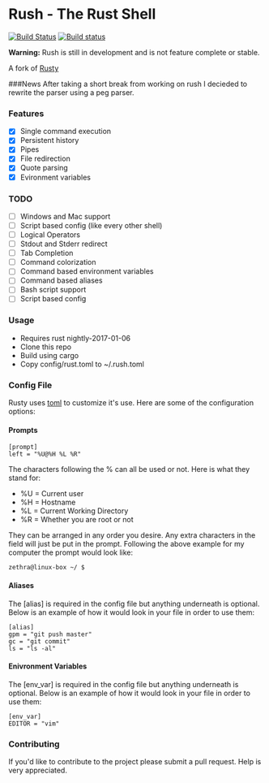 # Rush - The Rust Shell
[![Build Status](https://travis-ci.org/zethra/rush.svg?branch=master)](https://travis-ci.org/zethra/rush)
[![Build status](https://ci.appveyor.com/api/projects/status/rfg5y8nbskuj1w42/branch/master?svg=true)](https://ci.appveyor.com/project/zethra/rush/branch/master)

**Warning:** Rush is still in development and is not feature complete or stable.

A fork of [Rusty](https://github.com/mgattozzi/Rusty)

###News
After taking a short break from working on rush I decieded to rewrite the parser using a peg parser.


### Features
- [x] Single command execution
- [x] Persistent history
- [x] Pipes
- [x] File redirection
- [x] Quote parsing
- [x] Evironment variables

### TODO
- [ ] Windows and Mac support
- [ ] Script based config (like every other shell)
- [ ] Logical Operators
- [ ] Stdout and Stderr redirect
- [ ] Tab Completion
- [ ] Command colorization
- [ ] Command based environment variables
- [ ] Command based aliases
- [ ] Bash script support
- [ ] Script based config

### Usage
- Requires rust nightly-2017-01-06
- Clone this repo 
- Build using cargo
- Copy config/rust.toml to ~/.rush.toml

### Config File
Rusty uses [toml](https://github.com/toml-lang/toml) to customize it's use.
Here are some of the configuration options:

#### Prompts
```
[prompt]
left = "%U@%H %L %R"
```
The characters following the % can all be used or not. Here is what they stand
for:
- %U = Current user
- %H = Hostname
- %L = Current Working Directory
- %R = Whether you are root or not

They can be arranged in any order you desire. Any extra characters in the field
will just be put in the prompt.
Following the above example for my computer the prompt would look like:
```
zethra@linux-box ~/ $
```

#### Aliases
The [alias] is required in the config file but anything underneath is optional.
Below is an example of how it would look in your file in order to use them:
```
[alias]
gpm = "git push master"
gc = "git commit"
ls = "ls -al"
```

#### Enivronment Variables
The [env_var] is required in the config file but anything underneath is optional.
Below is an example of how it would look in your file in order to use them:
```
[env_var]
EDITOR = "vim"

```

### Contributing
If you'd like to contribute to the project please submit a pull request.  Help is very appreciated.